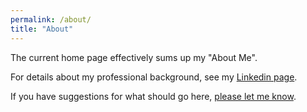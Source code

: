 ```yaml
---
permalink: /about/
title: "About"
---
```


The current home page effectively sums up my "About Me".

For details about my professional background, see my <a href="https://www.linkedin.com/in/danielrdowns/">Linkedin page</a>.

If you have suggestions for what should go here, [please let me know](/contact/).


